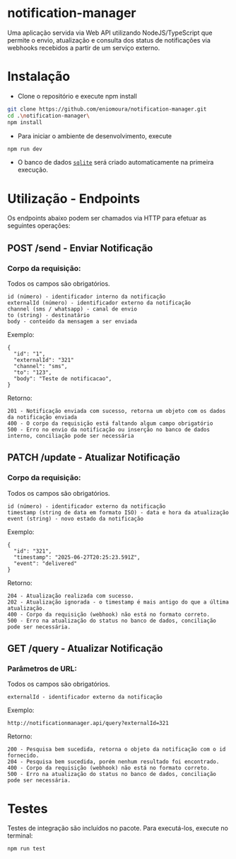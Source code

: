 # notification-manager

Uma aplicação servida via Web API utilizando NodeJS/TypeScript que permite o envio, atualização e consulta dos status de notificações via webhooks recebidos a partir de um serviço externo.

# Instalação
* Clone o repositório e execute npm install
```bash
git clone https://github.com/eniomoura/notification-manager.git 
cd .\notification-manager\
npm install
```
* Para iniciar o ambiente de desenvolvimento, execute
```bash
npm run dev
```
* O banco de dados [`sqlite`](https://sqlite.org/) será criado automaticamente na primeira execução.

# Utilização - Endpoints
Os endpoints abaixo podem ser chamados via HTTP para efetuar as seguintes operações:

## POST /send - Enviar Notificação
### Corpo da requisição:
Todos os campos são obrigatórios.
```
id (número) - identificador interno da notificação
externalId (número) - identificador externo da notificação
channel (sms / whatsapp) - canal de envio
to (string) - destinatário
body - conteúdo da mensagem a ser enviada
```
Exemplo:
```
{
  "id": "1",
  "externalId": "321"
  "channel": "sms",
  "to": "123",
  "body": "Teste de notificacao",
}
```
Retorno:
```
201 - Notificação enviada com sucesso, retorna um objeto com os dados da notificação enviada
400 - O corpo da requisição está faltando algum campo obrigatório
500 - Erro no envio da notificação ou inserção no banco de dados interno, conciliação pode ser necessária
```

## PATCH /update - Atualizar Notificação
### Corpo da requisição:
Todos os campos são obrigatórios.
```
id (número) - identificador externo da notificação
timestamp (string de data em formato ISO) - data e hora da atualização
event (string) - novo estado da notificação
```
Exemplo:
```
{
  "id": "321",
  "timestamp": "2025-06-27T20:25:23.591Z",
  "event": "delivered"
}
```
Retorno:
```
204 - Atualização realizada com sucesso.
202 - Atualização ignorada - o timestamp é mais antigo do que a última atualização.
400 - Corpo da requisição (webhook) não está no formato correto.
500 - Erro na atualização do status no banco de dados, conciliação pode ser necessária.
```

## GET /query - Atualizar Notificação
### Parâmetros de URL:
Todos os campos são obrigatórios.
```
externalId - identificador externo da notificação
```
Exemplo:
```
http://notificationmanager.api/query?externalId=321
```
Retorno:
```
200 - Pesquisa bem sucedida, retorna o objeto da notificação com o id fornecido.
204 - Pesquisa bem sucedida, porém nenhum resultado foi encontrado.
400 - Corpo da requisição (webhook) não está no formato correto.
500 - Erro na atualização do status no banco de dados, conciliação pode ser necessária.
```

# Testes
Testes de integração são incluídos no pacote. Para executá-los, execute no terminal:
```bash
npm run test
```
